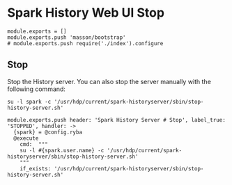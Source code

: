 # Spark History Web UI Stop

    module.exports = []
    module.exports.push 'masson/bootstrap'
    # module.exports.push require('./index').configure

## Stop

Stop the History server. You can also stop the server manually with the
following command:

```
su -l spark -c '/usr/hdp/current/spark-historyserver/sbin/stop-history-server.sh'
```

    module.exports.push header: 'Spark History Server # Stop', label_true: 'STOPPED', handler: ->
      {spark} = @config.ryba
      @execute
        cmd:  """
        su -l #{spark.user.name} -c '/usr/hdp/current/spark-historyserver/sbin/stop-history-server.sh'
        """
        if_exists: '/usr/hdp/current/spark-historyserver/sbin/stop-history-server.sh'
